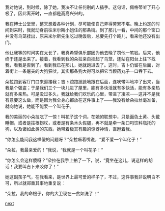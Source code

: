 
我对她说，到时候，除了她，我决不让任何别的人插手。这句话，佩格蒂听了开心极了，因此离开时，一直都是高高兴兴的。

我在博士公堂里，整天想着各种计划，尽可能使自己弄得劳累不堪。晚上约定的时间到来时，我就动身前往米尔斯小姐住的那条街。到了那儿一看，中间的那个窗口并没有鸟笼挂出，原来米尔斯先生吃过晚饭后，总要先打个盹儿，看来他还没有出门。

他让我等的时间实在太长了，我真希望俱乐部因为他去晚了罚他一笔钱。后来，他终于还是出来了。接着，我看到我的朵拉亲自挂起了鸟笼，还站在阳台上往下找我，看我是否到了。看到我已在那儿，她就跑进去了。这时，吉卜仍留在后面，对着街上一条屠夫的大狗狂吠，其实那条狗大得可以把它当颗药丸子一口吞下去。

朵拉跑到客厅门口来迎接我；吉卜踉踉跄跄地跟在后面，连吠带叫地冲了出来，当我是个强盗；于是我们三个一块儿进了屋里，能有多快活就有多快活，能有多亲热就有多亲热。可是没过多久，我就给我们欢乐的心里，带进了凄凉——这并不是我有意要这么做，而是因为我全身心都放在这件事上了——我没有给朵拉丝毫准备，就向她说，她能不能爱一个叫花子。

我的美丽的小朵拉吃了一惊！叫花子这个词，在她的联想中，只是面色土黄、头戴睡帽，或者是拄根拐杖，或者是有条木头假腿，再不就是牵一条口叼饮料瓶托的狗，以及诸如此类的东西。她带着极其有趣的惊讶神情，直瞪着我。

“你怎么能问我这样傻的问题呀？”朵拉噘着嘴说，“爱不爱一个叫化子！”

“朵拉，我最亲爱的！”我说，“我就是一个叫花子！”

“你怎么会这样傻呀？”朵拉在我手上拍了一下，说，“竟坐在这儿，说这样的胡话！我要叫吉卜来咬你了！”

她这副孩子气，在我看来，是世界上最可爱的样子了，不过，这件事我非说明白不可，所以就郑重其事地重复说：

“朵拉，我的命根子，你的大卫现在一贫如洗了！”

[next](page476.md)